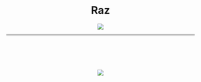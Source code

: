<h1 align="center">Raz</h1>

<p align="center">
<a href="https://visitcount.itsvg.in">
  <img src="https://visitcount.itsvg.in/api?id=Raz-js&label=Profile%20Views&color=0&icon=5&pretty=false" />
</a>
</p>

---
<p align="center">

<br>
</p>

<br>
</br>

<p align="center">
  
<img src='https://metrics.lecoq.io/Raz-js?template=classic&lines=1&languages=1&people=1&isocalendar=1&gists=1&code=1&activity=1&discussions=1&base=header%2C%20activity%2C%20community%2C%20repositories%2C%20metadata&base.indepth=false&base.hireable=false&base.skip=false&isocalendar=false&isocalendar.duration=half-year&languages=false&languages.limit=8&languages.threshold=0%25&languages.other=false&languages.colors=github&languages.sections=most-used&languages.indepth=false&languages.analysis.timeout=15&languages.categories=markup%2C%20programming&languages.recent.categories=markup%2C%20programming&languages.recent.load=300&languages.recent.days=14&lines=false&lines.sections=base&lines.repositories.limit=4&lines.history.limit=1&people=false&people.limit=24&people.identicons=false&people.identicons.hide=false&people.size=28&people.types=followers%2C%20following&people.shuffle=false&discussions=false&discussions.categories=true&discussions.categories.limit=0&activity=false&activity.limit=5&activity.load=300&activity.days=14&activity.visibility=all&activity.timestamps=false&activity.filter=all&code=false&code.lines=12&code.load=400&code.days=3&code.visibility=public&gists=false&config.timezone=Africa%2FJohannesburg'>
  
</p>
